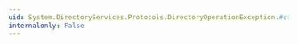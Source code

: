 ```yaml
---
uid: System.DirectoryServices.Protocols.DirectoryOperationException.#ctor(System.String)
internalonly: False
---
```

